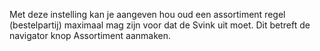Met deze instelling kan je aangeven hou oud een assortiment regel (bestelpartij) maximaal mag zijn voor dat de Svink uit moet. Dit betreft de navigator knop Assortiment aanmaken.